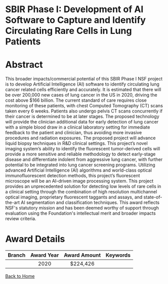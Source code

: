 
SBIR Phase I: Development of AI Software to Capture and Identify Circulating Rare Cells in Lung Patients
========================================================================================================

# Abstract


This broader impacts/commercial potential of this SBIR Phase I NSF project is to develop Artificial Intelligence (AI) software to identify circulating lung cancer related cells efficiently and accurately. It is estimated that there will be over 200,000 new cases of lung cancer in the US in 2020, driving the cost above $166 billion. The current standard of care requires close monitoring of these patients, with chest Computed Tomography (CT) scans taken every 6 weeks. Patients also undergo pelvis CT scans concurrently if their cancer is determined to be at later stages. The proposed technology will provide the clinician additional data for early detection of lung cancer with a simple blood draw in a clinical laboratory setting for immediate feedback to the patient and clinician, thus avoiding more invasive procedures and radiation exposures. The proposed project will advance liquid biopsy techniques in R&D clinical settings. This project’s novel imaging system’s ability to identify the fluorescent tumor-derived cells will provide a more sensitive and reliable methodology to detect early-stage disease and differentiate indolent from aggressive lung cancer, with further potential to be integrated into lung cancer screening programs. Utilizing advanced Artificial Intelligence (AI) algorithms and world-class optical immunofluorescent detection methods, this project’s fluorescent microscope will be an AI-driven image processing system. This project provides an unprecedented solution for detecting low levels of rare cells in a clinical setting through the combination of high resolution multichannel optical imaging, proprietary fluorescent taggants and assays, and state-of-the-art AI segmentation and classification techniques. This award reflects NSF's statutory mission and has been deemed worthy of support through evaluation using the Foundation's intellectual merit and broader impacts review criteria.  

# Award Details

|Branch|Award Year|Award Amount|Keywords|
| :---: | :---: | :---: | :---: |
||2020|$224,426||
  
  


[Back to Home](https://github.com/chrischow/dod_sbir_awards#629)